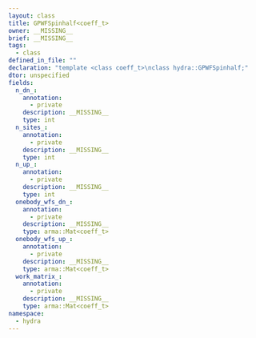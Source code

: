 ```yaml
---
layout: class
title: GPWFSpinhalf<coeff_t>
owner: __MISSING__
brief: __MISSING__
tags:
  - class
defined_in_file: ""
declaration: "template <class coeff_t>\nclass hydra::GPWFSpinhalf;"
dtor: unspecified
fields:
  n_dn_:
    annotation:
      - private
    description: __MISSING__
    type: int
  n_sites_:
    annotation:
      - private
    description: __MISSING__
    type: int
  n_up_:
    annotation:
      - private
    description: __MISSING__
    type: int
  onebody_wfs_dn_:
    annotation:
      - private
    description: __MISSING__
    type: arma::Mat<coeff_t>
  onebody_wfs_up_:
    annotation:
      - private
    description: __MISSING__
    type: arma::Mat<coeff_t>
  work_matrix_:
    annotation:
      - private
    description: __MISSING__
    type: arma::Mat<coeff_t>
namespace:
  - hydra
---
```

